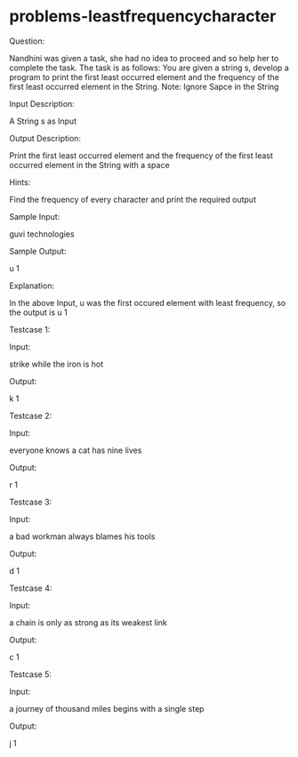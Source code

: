 # problems-leastfrequencycharacter

Question:

Nandhini was given a task, she had no idea to proceed and so help her to complete the task. The task is as follows: You are given a string s, develop a program to print the first least occurred element and the frequency of the first least occurred element in the String. 
Note: Ignore Sapce in the String

Input Description:

A String s as Input

Output Description:

Print the first least occurred element and the frequency of the first least occurred element in the String with a space

Hints:

Find the frequency of every character and print the required output

Sample Input:

guvi technologies

Sample Output:

u 1

Explanation:

In the above Input, u was the first occured element with least frequency, so the output is u 1

Testcase 1:

Input:

strike while the iron is hot

Output:

k 1

Testcase 2:

Input:

everyone knows a cat has nine lives

Output:

r 1

Testcase 3:

Input:

a bad workman always blames his tools

Output:

d 1

Testcase 4:

Input:

a chain is only as strong as its weakest link

Output:

c 1

Testcase 5:

Input:

a journey of thousand miles begins with a single step

Output:

j 1

